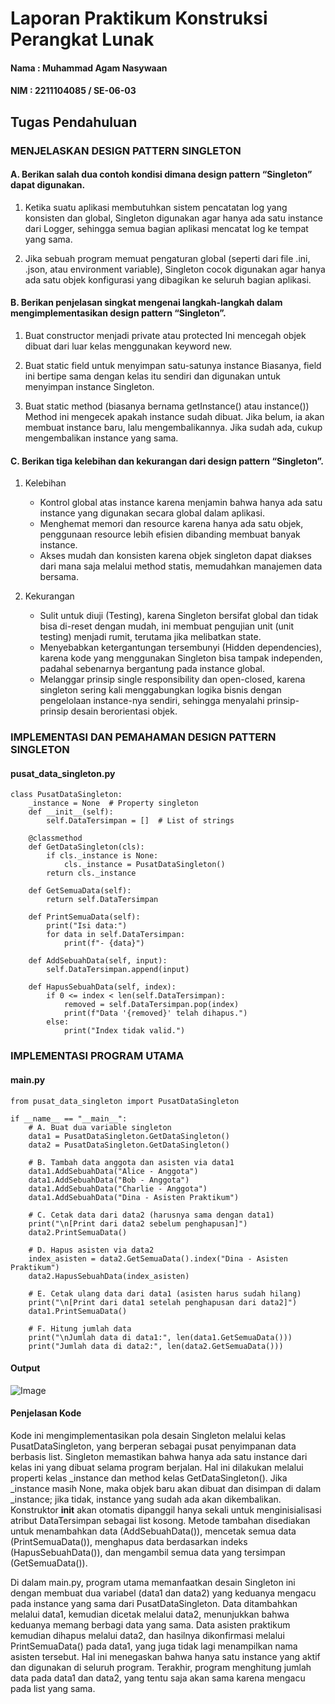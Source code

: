 # Laporan Praktikum Konstruksi Perangkat Lunak

#### Nama : Muhammad Agam Nasywaan

#### NIM : 2211104085 / SE-06-03

## Tugas Pendahuluan

### MENJELASKAN DESIGN PATTERN SINGLETON

#### A. Berikan salah dua contoh kondisi dimana design pattern “Singleton” dapat digunakan.

1. Ketika suatu aplikasi membutuhkan sistem pencatatan log yang konsisten dan global, Singleton digunakan agar hanya ada satu instance dari Logger, sehingga semua bagian aplikasi mencatat log ke tempat yang sama.

2. Jika sebuah program memuat pengaturan global (seperti dari file .ini, .json, atau environment variable), Singleton cocok digunakan agar hanya ada satu objek konfigurasi yang dibagikan ke seluruh bagian aplikasi.

#### B. Berikan penjelasan singkat mengenai langkah-langkah dalam mengimplementasikan design pattern “Singleton”.

1. Buat constructor menjadi private atau protected
   Ini mencegah objek dibuat dari luar kelas menggunakan keyword new.

2. Buat static field untuk menyimpan satu-satunya instance
   Biasanya, field ini bertipe sama dengan kelas itu sendiri dan digunakan untuk menyimpan instance Singleton.

3. Buat static method (biasanya bernama getInstance() atau instance())
   Method ini mengecek apakah instance sudah dibuat. Jika belum, ia akan membuat instance baru, lalu mengembalikannya. Jika sudah ada, cukup mengembalikan instance yang sama.

#### C. Berikan tiga kelebihan dan kekurangan dari design pattern “Singleton”.

1. Kelebihan

   - Kontrol global atas instance karena menjamin bahwa hanya ada satu instance yang digunakan secara global dalam aplikasi.
   - Menghemat memori dan resource karena hanya ada satu objek, penggunaan resource lebih efisien dibanding membuat banyak instance.
   - Akses mudah dan konsisten karena objek singleton dapat diakses dari mana saja melalui method statis, memudahkan manajemen data bersama.

2. Kekurangan
   - Sulit untuk diuji (Testing), karena Singleton bersifat global dan tidak bisa di-reset dengan mudah, ini membuat pengujian unit (unit testing) menjadi rumit, terutama jika melibatkan state.
   - Menyebabkan ketergantungan tersembunyi (Hidden dependencies), karena kode yang menggunakan Singleton bisa tampak independen, padahal sebenarnya bergantung pada instance global.
   - Melanggar prinsip single responsibility dan open-closed, karena singleton sering kali menggabungkan logika bisnis dengan pengelolaan instance-nya sendiri, sehingga menyalahi prinsip-prinsip desain berorientasi objek.

### IMPLEMENTASI DAN PEMAHAMAN DESIGN PATTERN SINGLETON

#### pusat_data_singleton.py

```
class PusatDataSingleton:
    _instance = None  # Property singleton
    def __init__(self):
        self.DataTersimpan = []  # List of strings

    @classmethod
    def GetDataSingleton(cls):
        if cls._instance is None:
            cls._instance = PusatDataSingleton()
        return cls._instance

    def GetSemuaData(self):
        return self.DataTersimpan

    def PrintSemuaData(self):
        print("Isi data:")
        for data in self.DataTersimpan:
            print(f"- {data}")

    def AddSebuahData(self, input):
        self.DataTersimpan.append(input)

    def HapusSebuahData(self, index):
        if 0 <= index < len(self.DataTersimpan):
            removed = self.DataTersimpan.pop(index)
            print(f"Data '{removed}' telah dihapus.")
        else:
            print("Index tidak valid.")
```

### IMPLEMENTASI PROGRAM UTAMA

#### main.py

```
from pusat_data_singleton import PusatDataSingleton

if __name__ == "__main__":
    # A. Buat dua variable singleton
    data1 = PusatDataSingleton.GetDataSingleton()
    data2 = PusatDataSingleton.GetDataSingleton()

    # B. Tambah data anggota dan asisten via data1
    data1.AddSebuahData("Alice - Anggota")
    data1.AddSebuahData("Bob - Anggota")
    data1.AddSebuahData("Charlie - Anggota")
    data1.AddSebuahData("Dina - Asisten Praktikum")

    # C. Cetak data dari data2 (harusnya sama dengan data1)
    print("\n[Print dari data2 sebelum penghapusan]")
    data2.PrintSemuaData()

    # D. Hapus asisten via data2
    index_asisten = data2.GetSemuaData().index("Dina - Asisten Praktikum")
    data2.HapusSebuahData(index_asisten)

    # E. Cetak ulang data dari data1 (asisten harus sudah hilang)
    print("\n[Print dari data1 setelah penghapusan dari data2]")
    data1.PrintSemuaData()

    # F. Hitung jumlah data
    print("\nJumlah data di data1:", len(data1.GetSemuaData()))
    print("Jumlah data di data2:", len(data2.GetSemuaData()))

```

#### Output

![Image](https://github.com/user-attachments/assets/4d9ef6d8-7f86-4c90-82a2-1fdad81f11e7)

#### Penjelasan Kode

Kode ini mengimplementasikan pola desain Singleton melalui kelas PusatDataSingleton, yang berperan sebagai pusat penyimpanan data berbasis list. Singleton memastikan bahwa hanya ada satu instance dari kelas ini yang dibuat selama program berjalan. Hal ini dilakukan melalui properti kelas \_instance dan method kelas GetDataSingleton(). Jika \_instance masih None, maka objek baru akan dibuat dan disimpan di dalam \_instance; jika tidak, instance yang sudah ada akan dikembalikan. Konstruktor **init** akan otomatis dipanggil hanya sekali untuk menginisialisasi atribut DataTersimpan sebagai list kosong. Metode tambahan disediakan untuk menambahkan data (AddSebuahData()), mencetak semua data (PrintSemuaData()), menghapus data berdasarkan indeks (HapusSebuahData()), dan mengambil semua data yang tersimpan (GetSemuaData()).

Di dalam main.py, program utama memanfaatkan desain Singleton ini dengan membuat dua variabel (data1 dan data2) yang keduanya mengacu pada instance yang sama dari PusatDataSingleton. Data ditambahkan melalui data1, kemudian dicetak melalui data2, menunjukkan bahwa keduanya memang berbagi data yang sama. Data asisten praktikum kemudian dihapus melalui data2, dan hasilnya dikonfirmasi melalui PrintSemuaData() pada data1, yang juga tidak lagi menampilkan nama asisten tersebut. Hal ini menegaskan bahwa hanya satu instance yang aktif dan digunakan di seluruh program. Terakhir, program menghitung jumlah data pada data1 dan data2, yang tentu saja akan sama karena mengacu pada list yang sama.
